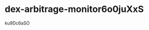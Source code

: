 # dex-arbitrage-monitor6o0juXxS



























































ku9Dc6aSO
